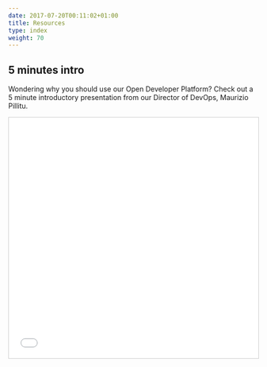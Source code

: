 ```yaml
---
date: 2017-07-20T00:11:02+01:00
title: Resources
type: index
weight: 70
---
```


## 5 minutes intro

Wondering why you should use our Open Developer Platform?  Check out a 5 minute introductory presentation from our Director of DevOps, Maurizio Pillitu.

<p align="center"><iframe src="//www.slideshare.net/slideshow/embed_code/key/uMRRvpQFA6xZvI" width="595" height="485" frameborder="0" marginwidth="0" marginheight="0" scrolling="no" style="border:1px solid #CCC; border-width:1px; margin-bottom:5px; max-width: 100%;" allowfullscreen> </iframe></p>